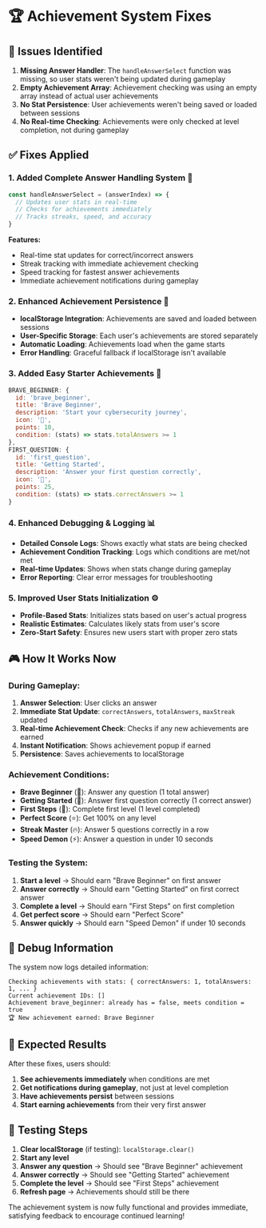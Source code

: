 # 🏆 Achievement System Fixes

## 🚨 **Issues Identified**
1. **Missing Answer Handler**: The `handleAnswerSelect` function was missing, so user stats weren't being updated during gameplay
2. **Empty Achievement Array**: Achievement checking was using an empty array instead of actual user achievements
3. **No Stat Persistence**: User achievements weren't being saved or loaded between sessions
4. **No Real-time Checking**: Achievements were only checked at level completion, not during gameplay

## ✅ **Fixes Applied**

### **1. Added Complete Answer Handling System** 🎯
```javascript
const handleAnswerSelect = (answerIndex) => {
  // Updates user stats in real-time
  // Checks for achievements immediately
  // Tracks streaks, speed, and accuracy
}
```

**Features:**
- Real-time stat updates for correct/incorrect answers
- Streak tracking with immediate achievement checking
- Speed tracking for fastest answer achievements
- Immediate achievement notifications during gameplay

### **2. Enhanced Achievement Persistence** 💾
- **localStorage Integration**: Achievements are saved and loaded between sessions
- **User-Specific Storage**: Each user's achievements are stored separately
- **Automatic Loading**: Achievements load when the game starts
- **Error Handling**: Graceful fallback if localStorage isn't available

### **3. Added Easy Starter Achievements** 🚀
```javascript
BRAVE_BEGINNER: {
  id: 'brave_beginner',
  title: 'Brave Beginner',
  description: 'Start your cybersecurity journey',
  icon: '🚀',
  points: 10,
  condition: (stats) => stats.totalAnswers >= 1
},
FIRST_QUESTION: {
  id: 'first_question', 
  title: 'Getting Started',
  description: 'Answer your first question correctly',
  icon: '🎯',
  points: 25,
  condition: (stats) => stats.correctAnswers >= 1
}
```

### **4. Enhanced Debugging & Logging** 📊
- **Detailed Console Logs**: Shows exactly what stats are being checked
- **Achievement Condition Tracking**: Logs which conditions are met/not met
- **Real-time Updates**: Shows when stats change during gameplay
- **Error Reporting**: Clear error messages for troubleshooting

### **5. Improved User Stats Initialization** ⚙️
- **Profile-Based Stats**: Initializes stats based on user's actual progress
- **Realistic Estimates**: Calculates likely stats from user's score
- **Zero-Start Safety**: Ensures new users start with proper zero stats

## 🎮 **How It Works Now**

### **During Gameplay:**
1. **Answer Selection**: User clicks an answer
2. **Immediate Stat Update**: `correctAnswers`, `totalAnswers`, `maxStreak` updated
3. **Real-time Achievement Check**: Checks if any new achievements are earned
4. **Instant Notification**: Shows achievement popup if earned
5. **Persistence**: Saves achievements to localStorage

### **Achievement Conditions:**
- **Brave Beginner** (🚀): Answer any question (1 total answer)
- **Getting Started** (🎯): Answer first question correctly (1 correct answer)
- **First Steps** (👶): Complete first level (1 level completed)
- **Perfect Score** (⭐): Get 100% on any level
- **Streak Master** (🔥): Answer 5 questions correctly in a row
- **Speed Demon** (⚡): Answer a question in under 10 seconds

### **Testing the System:**
1. **Start a level** → Should earn "Brave Beginner" on first answer
2. **Answer correctly** → Should earn "Getting Started" on first correct answer
3. **Complete a level** → Should earn "First Steps" on first completion
4. **Get perfect score** → Should earn "Perfect Score"
5. **Answer quickly** → Should earn "Speed Demon" if under 10 seconds

## 🔧 **Debug Information**

The system now logs detailed information:
```
Checking achievements with stats: { correctAnswers: 1, totalAnswers: 1, ... }
Current achievement IDs: []
Achievement brave_beginner: already has = false, meets condition = true
🏆 New achievement earned: Brave Beginner
```

## 🎯 **Expected Results**

After these fixes, users should:
1. **See achievements immediately** when conditions are met
2. **Get notifications during gameplay**, not just at level completion
3. **Have achievements persist** between sessions
4. **Start earning achievements** from their very first answer

## 🚀 **Testing Steps**

1. **Clear localStorage** (if testing): `localStorage.clear()`
2. **Start any level**
3. **Answer any question** → Should see "Brave Beginner" achievement
4. **Answer correctly** → Should see "Getting Started" achievement  
5. **Complete the level** → Should see "First Steps" achievement
6. **Refresh page** → Achievements should still be there

The achievement system is now fully functional and provides immediate, satisfying feedback to encourage continued learning!